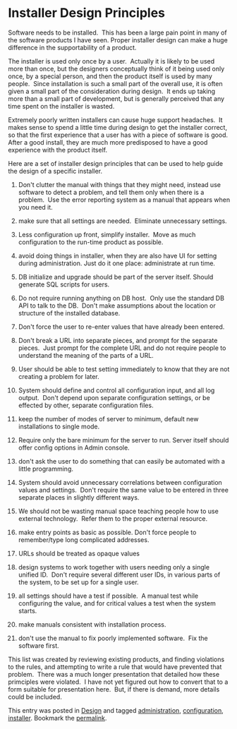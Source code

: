 #  Installer Design Principles

Software needs to be installed.  This has been a large pain point in many of the software products I have seen. Proper installer design can make a huge difference in the supportability of a product. 

The installer is used only once by a user.  Actually it is likely to be used more than once, but the designers conceptually think of it being used only once, by a special person, and then the product itself is used by many people.  Since installation is such a small part of the overall use, it is often given a small part of the consideration during design.  It ends up taking more than a small part of development, but is generally perceived that any time spent on the installer is wasted.  

Extremely poorly written installers can cause huge support headaches.  It makes sense to spend a little time during design to get the installer correct, so that the first experience that a user has with a piece of software is good.  After a good install, they are much more predisposed to have a good experience with the product itself.

Here are a set of installer design principles that can be used to help guide the design of a specific installer.  

1. Don't clutter the manual with things that they might need, instead use software to detect a problem, and tell them only when there is a problem.  Use the error reporting system as a manual that appears when you need it. 

2. make sure that all settings are needed.  Eliminate unnecessary settings.  

3. Less configuration up front, simplify installer.  Move as much configuration to the run-time product as possible.

4. avoid doing things in installer, when they are also have UI for setting during administration. Just do it one place: administrate at run time.  

5. DB initialize and upgrade should be part of the server itself. Should generate SQL scripts for users.  

6. Do not require running anything on DB host.  Only use the standard DB API to talk to the DB.  Don't make assumptions about the location or structure of the installed database.  

7. Don't force the user to re-enter values that have already been entered.  

8. Don't break a URL into separate pieces, and prompt for the separate pieces.  Just prompt for the complete URL and do not require people to understand the meaning of the parts of a URL.

9. User should be able to test setting immediately to know that they are not creating a problem for later. 

10. System should define and control all configuration input, and all log output.  Don't depend upon separate configuration settings, or be effected by other, separate configuration files.

11. keep the number of modes of server to minimum, default new installations to single mode. 

12. Require only the bare minimum for the server to run. Server itself should offer config options in Admin console. 

13. don't ask the user to do something that can easily be automated with a little programming.  

14. System should avoid unnecessary correlations between configuration values and settings.  Don't require the same value to be entered in three separate places in slightly different ways.  

15. We should not be wasting manual space teaching people how to use external technology.  Refer them to the proper external resource. 

16. make entry points as basic as possible. Don't force people to remember/type long complicated addresses. 

17. URLs should be treated as opaque values  

18. design systems to work together with users needing only a single unified ID.  Don't require several different user IDs, in various parts of the system, to be set up for a single user.  

19. all settings should have a test if possible.  A manual test while configuring the value, and for critical values a test when the system starts. 

20. make manuals consistent with installation process. 

21. don't use the manual to fix poorly implemented software.  Fix the software first.  

This list was created by reviewing existing products, and finding violations to the rules, and attempting to write a rule that would have prevented that problem.  There was a much longer presentation that detailed how these primciples were violated.  I have not yet figured out how to convert that to a form suitable for presentation here.  But, if there is demand, more details could be included.

This entry was posted in [Design](https://agiletribe.purplehillsbooks.com/category/design/) and tagged [administration](https://agiletribe.purplehillsbooks.com/tag/administration/), [configuration](https://agiletribe.purplehillsbooks.com/tag/configuration/), [installer](https://agiletribe.purplehillsbooks.com/tag/installer/). Bookmark the [permalink](https://agiletribe.purplehillsbooks.com/2012/01/05/installer-design-principles/ "Permalink to Installer Design Principles").
